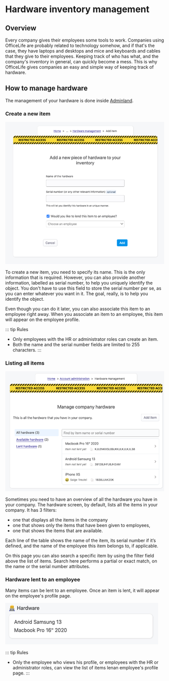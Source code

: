 # Hardware inventory management

## Overview

Every company gives their employees some tools to work. Companies using OfficeLife are probably related to technology somehow, and if that's the case, they have laptops and desktops and mice and keyboards and cables that they give to their employees. Keeping track of who has what, and the company's inventory in general, can quickly become a mess. This is why OfficeLife gives companies an easy and simple way of keeping track of hardware.

## How to manage hardware

The management of your hardware is done inside [Adminland](/docs/adminland).

### Create a new item

![track a new item](./img/hardware_creation.png)

To create a new item, you need to specify its name. This is the only information that is required. However, you can also provide another information, labelled as serial number, to help you uniquely identify the object. You don't have to use this field to store the serial number per se, as you can enter whatever you want in it. The goal, really, is to help you identify the object.

Even though you can do it later, you can also associate this item to an employee right away. When you associate an item to an employee, this item will appear on the employee profile.

::: tip Rules
* Only employees with the HR or administrator roles can create an item.
* Both the name and the serial number fields are limited to 255 characters.
:::

### Listing all items

![list all hardware](./img/hardware_list_items.png)

Sometimes you need to have an overview of all the hardware you have in your company. The hardware screen, by default, lists all the items in your company. It has 3 filters:

* one that displays all the items in the company
* one that shows only the items that have been given to employees,
* one that shows the items that are available.

Each line of the table shows the name of the item, its serial number if it’s defined, and the name of the employee this item belongs to, if applicable.

On this page you can also search a specific item by using the filter field above the list of items. Search here performs a partial or exact match, on the name or the serial number attributes.

### Hardware lent to an employee

Many items can be lent to an employee. Once an item is lent, it will appear on the employee's profile page.

![items on the employee page](./img/hardware_list_employee.png)

::: tip Rules
* Only the employee who views his profile, or employees with the HR or administrator roles, can view the list of items lenan employee's profile page.
:::
